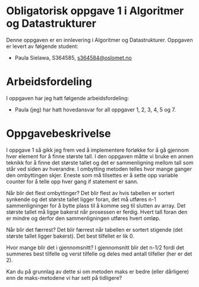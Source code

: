 # Obligatorisk oppgave 1 i Algoritmer og Datastrukturer

Denne oppgaven er en innlevering i Algoritmer og Datastrukturer. 
Oppgaven er levert av følgende student:
* Paula Sielawa, S364585, s364584@oslomet.no

# Arbeidsfordeling

I oppgaven har jeg hatt følgende arbeidsfordeling:
* Paula (jeg) har hatt hovedansvar for all oppgaver 1, 2, 3, 4, 5 og 7.

# Oppgavebeskrivelse

I oppgave 1 så gikk jeg frem ved å implementere forløkke for å gå gjennom hver element for å finne største
tall. I den oppgaven måtte vi bruke en annen teknikk for å finne det største tallet og det er sammenligning
mellom tall som står ved siden av hverandre.
I ombytting metoden telles hvor mange ganger den ombyttingen skjer. Eneste som må tilsettes er å sette opp 
variable counter for å telle opp hver gang if statement er sann. 

Når blir det flest ombyttinger?
Det blir flest av hvis tabellen er sortert synkende og det største tallet ligger foran, det må utføres n-1 sammenligninger
for å bytte plass til å komme seg til slutten av array. Det største tallet må ligge bakerst når prosessen er ferdig.
Hvert tall foran den er mindre og derfor den sammenligningen utføres hvert omløp.

Når blir det færrest?
Det blir færrest når tabellen er sortert stigende (det største tallet ligger bakerst). Det best tilfellet er lik 0.

Hvor mange blir det i gjennomsnitt?
I gjennomsnitt blir det n-1/2 fordi det summeres best tilfelle og verst tilfelle og deles med antall tilfeller
(her er det 2).

Kan du på grunnlag av dette si om metoden maks er bedre (eller dårligere) enn de maks-metodene vi har sett på tidligere?

